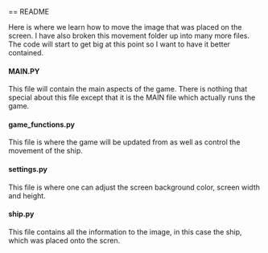 == README

  Here is where we learn how to move the image that was placed on the screen. I have also broken this movement folder up into many more files. The code will start to get big at this point so I want to have it better contained. 

#### MAIN.PY
  This file will contain the main aspects of the game. There is nothing that special about this file except that it is the MAIN file which actually runs the game. 

#### game_functions.py
  This file is where the game will be updated from as well as control the movement of the ship. 

#### settings.py
  This file is where one can adjust the screen background color, screen width and height. 

#### ship.py 
  This file contains all the information to the image, in this case the ship, which was placed onto the scren. 